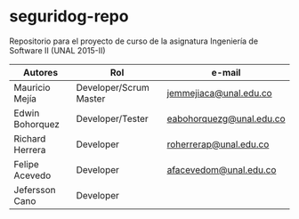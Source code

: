 ﻿# seguridog-repo
Repositorio para el proyecto de curso de la asignatura Ingeniería de Software II (UNAL 2015-II)

Autores         | Rol			  | e-mail
--------------- | ----------------------- | -----------------------
Mauricio Mejía  | Developer/Scrum Master  | jemmejiaca@unal.edu.co
Edwin Bohorquez | Developer/Tester	  | eabohorquezg@unal.edu.co
Richard Herrera | Developer		  | roherrerap@unal.edu.co
Felipe Acevedo  | Developer		  | afacevedom@unal.edu.co
Jefersson Cano  | Developer		  |


